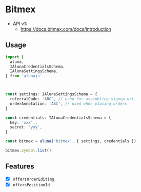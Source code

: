 # Bitmex

 - API v1:
    - https://docs.bitmex.com/docs/introduction

## Usage

```ts
import {
  aluna,
  IAlunaCredentialsSchema,
  IAlunaSettingsSchema,
} from 'alunajs'



const settings: IAlunaSettingsSchema = {
  referralCode: 'ABC', // used for assembling signup url
  orderAnnotation: 'ABC', // used when placing orders
}

const credentials: IAlunaCredentialsSchema = {
  key: 'xxx',,
  secret: 'yyy',
}

const bitmex = aluna('bitmex', { settings, credentials })

bitmex.symbol.list()
```

## Features
  - [x] `offersOrderEditing`
  - [x] `offersPositionId`
